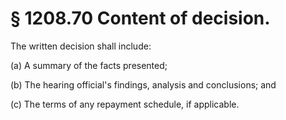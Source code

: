 # § 1208.70   Content of decision.

The written decision shall include:


(a) A summary of the facts presented;


(b) The hearing official's findings, analysis and conclusions; and


(c) The terms of any repayment schedule, if applicable.




